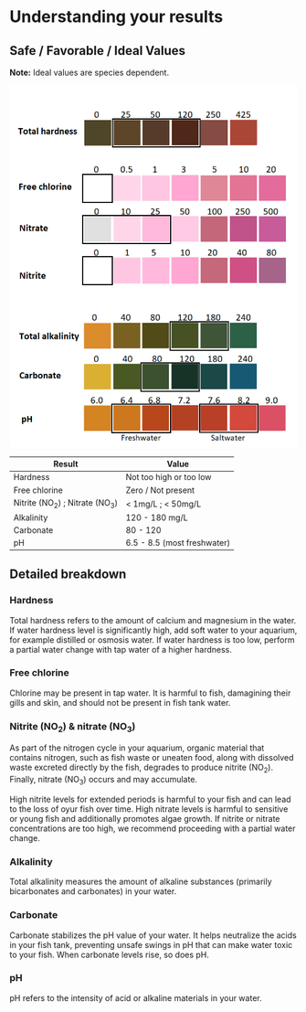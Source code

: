 # Understanding your results

## Safe / Favorable / Ideal Values

**Note:** Ideal values are species dependent.

![Milliard 7-in-1 test result colors](images/milliard/milliard_7in1test.png)

| Result             | Value                       |
|--------------------|-----------------------------|
| Hardness           | Not too high or too low     |
| Free chlorine      | Zero / Not present          |
| Nitrite (NO<sub>2</sub>) ; Nitrate (NO<sub>3</sub>) | < 1mg/L ; < 50mg/L         |
| Alkalinity         | 120 - 180 mg/L              |
| Carbonate          | 80 - 120                    |
| pH                 | 6.5 - 8.5 (most freshwater) |

## Detailed breakdown

### Hardness

Total hardness refers to the amount of calcium and magnesium in the water. If water hardness level is significantly high, add soft water to your aquarium, for example distilled or osmosis water. If water hardness is too low, perform a partial water change with tap water of a higher hardness.

### Free chlorine

Chlorine may be present in tap water. It is harmful to fish, damagining their gills and skin, and should not be present in fish tank water.

### Nitrite (NO<sub>2</sub>) & nitrate (NO<sub>3</sub>)

As part of the nitrogen cycle in your aquarium, organic material that contains nitrogen, such as fish waste or uneaten food, along with dissolved waste excreted directly by the fish, degrades to produce nitrite (NO<sub>2</sub>). Finally, nitrate (NO<sub>3</sub>) occurs and may accumulate.

High nitrite levels for extended periods is harmful to your fish and can lead to the loss of oyur fish over time. High nitrate levels is harmful to sensitive or young fish and additionally promotes algae growth. If nitrite or nitrate concentrations are too high, we recommend proceeding with a partial water change.

### Alkalinity

Total alkalinity measures the amount of alkaline substances (primarily bicarbonates and carbonates) in your water.

### Carbonate

Carbonate stabilizes the pH value of your water. It helps neutralize the acids in your fish tank, preventing unsafe swings in pH that can make water toxic to your fish. When carbonate levels rise, so does pH.

### pH

pH refers to the intensity of acid or alkaline materials in your water.
